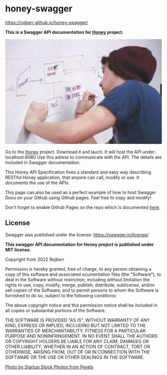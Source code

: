 # honey-swagger

https://rojberr.github.io/honey-swagger/

**This is a Swagger API documentation for [Honey](https://github.com/rojberr/honey) project.**

![Photo by Startup Stock Photos from Pexels](startup-photo.jpg)

Go to the [Honey](https://github.com/rojberr/honey) project. Download it and lauch.
It will host the API under: localhost:8080
Use this adress to communicate with the API. The details are included in Swagger documentation.

This Honey API Specification fives a standard and easy way describing RESTful
Honey application, that anyone can call, modify or use. It documents the use of the APIs.

This page can also be used as a perfect example of how to host Swagger Docu on your Github using
Github pages. Feel free to copy and modify!

Don't forget to enable Github Pages on the repo which is documented [here](https://docs.github.com/en/pages/getting-started-with-github-pages/configuring-a-publishing-source-for-your-github-pages-site).


## License

Swagger was published under the license: https://swagger.io/license/  

**This swagger API documentation for Honey project is published under MIT license.**

Copyright from 2022 Rojberr

Permission is hereby granted, free of charge, to any person obtaining a copy of this software and associated
ocumentation files (the "Software"), to deal in the Software without restriction, including without limitation
the rights to use, copy, modify, merge, publish, distribute, sublicense, and/or sell copies of the Software, and to
permit persons to whom the Software is furnished to do so, subject to the following conditions:

The above copyright notice and this permission notice shall be included in all copies or substantial portions of the Software.

THE SOFTWARE IS PROVIDED "AS IS", WITHOUT WARRANTY OF ANY KIND, EXPRESS OR IMPLIED, INCLUDING BUT NOT LIMITED TO THE WARRANTIES
OF MERCHANTABILITY, FITNESS FOR A PARTICULAR PURPOSE AND NONINFRINGEMENT. IN NO EVENT SHALL THE AUTHORS OR COPYRIGHT HOLDERS 
BE LIABLE FOR ANY CLAIM, DAMAGES OR OTHER LIABILITY, WHETHER IN AN ACTION OF CONTRACT, TORT OR OTHERWISE, ARISING FROM, OUT OF
OR IN CONNECTION WITH THE SOFTWARE OR THE USE OR OTHER DEALINGS IN THE SOFTWARE.

[Photo by Startup Stock Photos from Pexels](https://www.pexels.com/photo/man-wearing-blue-crew-neck-top-7367/)